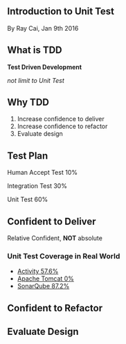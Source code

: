 ## Introduction to Unit Test
By Ray Cai, Jan 9th 2016


## What is TDD
**Test Driven Development**

*not limit to Unit Test*



## Why TDD
1. Increase confidence to deliver
2. Increase confidence to refactor
3. Evaluate design




## Test Plan
Human Accept Test 10%

Integration Test 30%

Unit Test 60%




## Confident to Deliver
Relative Confident, **NOT** absolute

### Unit Test Coverage in Real World
* [Activity 57.6%](http://nemo.sonarqube.org/overview/coverage?id=org.activiti%3Aactiviti-root)
* [Apache Tomcat 0%](http://nemo.sonarqube.org/overview/coverage?id=org.apache%3Atomcat)
* [SonarQube 87.2%](http://nemo.sonarqube.org/overview/coverage?id=org.sonarsource.sonarqube%3Asonarqube)



## Confident to Refactor




## Evaluate Design

